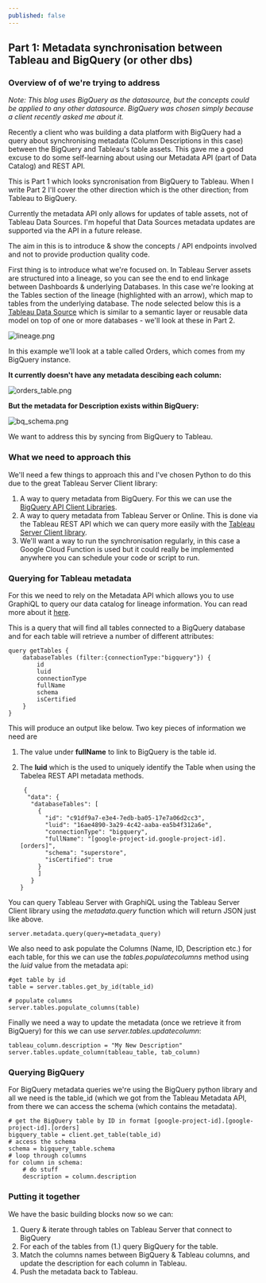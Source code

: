 ```yaml
---
published: false
---
```

## Part 1: Metadata synchronisation between Tableau and BigQuery (or other dbs)

### Overview of of we're trying to address

_Note: This blog uses BigQuery as the datasource, but the concepts could be applied to any other datasource. BigQuery was chosen simply because a client recently asked me about it._

Recently a client who was building a data platform with BigQuery had a query about synchronising metadata (Column Descriptions in this case) between the BigQuery and Tableau's table assets. This gave me a good excuse to do some self-learning about using our Metadata API (part of Data Catalog) and REST API.

This is Part 1 which looks syncronisation from BigQuery to Tableau. When I write Part 2 I'll cover the other direction which is the other direction; from Tableau to BigQuery.

Currently the metadata API only allows for updates of table assets, not of Tableau Data Sources. I'm hopeful that Data Sources metadata updates are supported via the API in a future release.

The aim in this is to introduce & show the concepts / API endpoints involved and not to provide production quality code.

First thing is to introduce what we're focused on. In Tableau Server assets are structured into a lineage, so you can see the end to end linkage between Dashboards & underlying Databases. In this case we're looking at the Tables section of the lineage (highlighted with an arrow), which map to tables from the underlying database. The node selected below this is a [Tableau Data Source](https://help.tableau.com/current/pro/desktop/en-us/publish_datasources_about.htm#:~:text=A%20Tableau%20data%20source%20consists,tables%20from%20different%20data%20types.) which is similar to a semantic layer or reusable data model on top of one or more databases - we'll look at these in Part 2.

![lineage.png]({{site.baseurl}}/_posts/lineage.png)

In this example we'll look at a table called Orders, which comes from my BigQuery instance.

**It currently doesn't have any metadata descibing each column:**

![orders_table.png]({{site.baseurl}}/_posts/orders_table.png)

**But the metadata for Description exists within BigQuery:**

![bq_schema.png]({{site.baseurl}}/_posts/bq_schema.png)

We want to address this by syncing from BigQuery to Tableau.

### What we need to approach this

We'll need a few things to approach this and I've chosen Python to do this due to the great Tableau Server Client library:

1. A way to query metadata from BigQuery. For this we can use the [BigQuery API Client Libraries](https://cloud.google.com/bigquery/docs/reference/libraries).
2. A way to query metadata from Tableau Server or Online. This is done via the Tableau REST API which we can query more easily with the [Tableau Server Client library](https://tableau.github.io/server-client-python/docs/).
3. We'll want a way to run the synchronisation regularly, in this case a Google Cloud Function is used but it could really be implemented anywhere you can schedule your code or script to run. 

### Querying for Tableau metadata

For this we need to rely on the Metadata API which allows you to use GraphiQL to query our data catalog for lineage information. You can read more about it [here](https://help.tableau.com/current/api/metadata_api/en-us/index.html).

This is a query that will find all tables connected to a BigQuery database and for each table will retrieve a number of different attributes:

	query getTables {
        databaseTables (filter:{connectionType:"bigquery"}) {
            id
            luid
            connectionType
            fullName
            schema
            isCertified
        }
    }

This will produce an output like below.
Two key pieces of information we need are
1. The value under **fullName** to link to BigQuery is the table id.
2. The **luid** which is the used to uniquely identify the Table when using the Tabelea REST API metadata methods.


        {
         "data": {
          "databaseTables": [
            {
              "id": "c91df9a7-e3e4-7edb-ba05-17e7a06d2cc3",
              "luid": "16ae4890-3a29-4c42-aaba-ea5b4f312a6e",
              "connectionType": "bigquery",
              "fullName": "[google-project-id.google-project-id].[orders]",
              "schema": "superstore",
              "isCertified": true
            }
            ]
          }
       }

You can query Tableau Server with GraphiQL using the Tableau Server Client library using the _metadata.query_ function which will return JSON just like above.

    server.metadata.query(query=metadata_query)

We also need to ask populate the Columns (Name, ID, Description etc.) for each table, for this we can use the _tables.populatecolumns_ method using the _luid_ value from the metadata api:

    #get table by id
    table = server.tables.get_by_id(table_id)
    
    # populate columns
    server.tables.populate_columns(table)

Finally we need a way to update the metadata (once we retrieve it from BigQuery) for this we can use _server.tables.updatecolumn_:

	tableau_column.description = "My New Description"
    server.tables.update_column(tableau_table, tab_column)


### Querying BigQuery

For BigQuery metadata queries we're using the BigQuery python library and all we need is the table_id (which we got from the Tableau Metadata API, from there we can access the schema (which contains the metadata).

	# get the BigQuery table by ID in format [google-project-id].[google-project-id].[orders]
    bigquery_table = client.get_table(table_id)
    # access the schema
	schema = bigquery_table.schema
    # loop through columns 
    for column in schema:
    	# do stuff
        description = column.description
        
### Putting it together

We have the basic building blocks now so we can:

1. Query & iterate through tables on Tableau Server that connect to BigQuery
2. For each of the tables from (1.) query BigQuery for the table.
3. Match the columns names between BigQuery & Tableau columns, and update the description for each column in Tableau.
4. Push the metadata back to Tableau.






